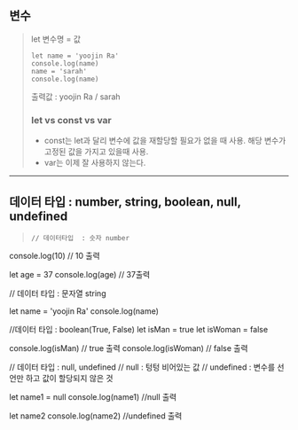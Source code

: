 ## 변수
> let 변수명 = 값
> ``` 
> let name = 'yoojin Ra'
> console.log(name)
> name = 'sarah'
> console.log(name)
> ```
> 출력값 : yoojin Ra / sarah
> 
> ### let vs const vs var
> - const는 let과 달리 변수에 값을 재할당할 필요가 없을 때 사용. 해당 변수가 고정된 값을 가지고 있을때 사용.
> - var는 이제 잘 사용하지 않는다.

---

## 데이터 타입 : number, string, boolean, null, undefined
> ```
> // 데이터타입  : 숫자 number
console.log(10) // 10 출력

let age = 37
console.log(age) // 37출력

// 데이터 타입 : 문자열 string

let name = 'yoojin Ra'
console.log(name)

//데이터 타입 : boolean(True, False)
let isMan = true
let isWoman = false

console.log(isMan) // true 출력
console.log(isWoman) // false 출력

// 데이터 타입 : null, undefined
// null :  텅텅 비어있는 값
// undefined :  변수를 선언만 하고 값이 할당되지 않은 것

let name1 = null
console.log(name1) //null 출력

let name2
console.log(name2) //undefined 출력

> ```
